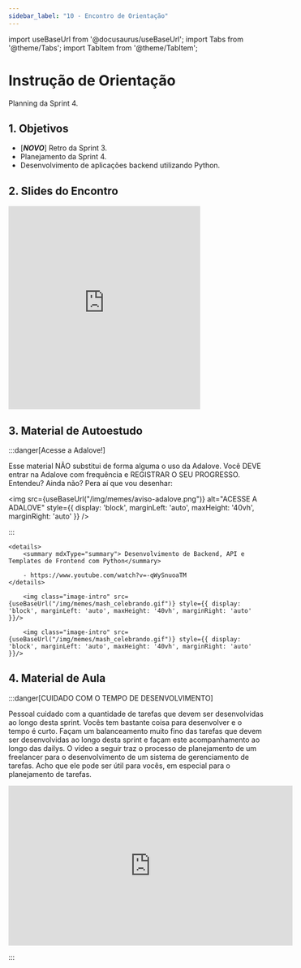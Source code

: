 ```yaml
---
sidebar_label: "10 - Encontro de Orientação"
---
```


import useBaseUrl from '@docusaurus/useBaseUrl';
import Tabs from '@theme/Tabs';
import TabItem from '@theme/TabItem';

# Instrução de Orientação	

Planning da Sprint 4.

## 1. Objetivos

- [***NOVO***] Retro da Sprint 3.
- Planejamento da Sprint 4.
- Desenvolvimento de aplicações backend utilizando Python.

## 2. Slides do Encontro

<iframe src="https://docs.google.com/presentation/d/e/2PACX-1vQK9E9eQ-sZ0WA3lZ2nY5YxGMBEBZ5S_X6YklYl8EwF0J3BfV3xMtT7AwADQhD9W5ZGvgMjCDb9llV5/embed?start=false&loop=false&delayms=3000" frameborder="0" width="75%" height="400" allowfullscreen="true" mozallowfullscreen="true" webkitallowfullscreen="true" style={{ display: 'block', marginLeft: 'auto', marginRight: 'auto' }}></iframe>


## 3. Material de Autoestudo

:::danger[Acesse a Adalove!]

Esse material NÃO substitui de forma alguma o uso da Adalove. Você DEVE entrar na Adalove com frequência e REGISTRAR O SEU PROGRESSO. Entendeu? Ainda não? Pera aí que vou desenhar:

<img src={useBaseUrl("/img/memes/aviso-adalove.png")} alt="ACESSE A ADALOVE" style={{ display: 'block', marginLeft: 'auto', maxHeight: '40vh', marginRight: 'auto' }} />

:::

<Tabs>
  <TabItem value="autoestudos-obrigatorios" label="📘 Autoestudos Obrigatórios" default>
     
    <details> 
        <summary mdxType="summary"> Desenvolvimento de Backend, API e Templates de Frontend com Python</summary>

        - https://www.youtube.com/watch?v=-qWySnuoaTM
    </details> 
    
  </TabItem>
  <TabItem value="autoestudos-opcionais" label="📔 Autoestudos Opcionais">
     
        <img class="image-intro" src={useBaseUrl("/img/memes/mash_celebrando.gif")} style={{ display: 'block', marginLeft: 'auto', maxHeight: '40vh', marginRight: 'auto' }}/>

  </TabItem>
  <TabItem value="autoestudos-adicionais" label="📓 Autoestudos Adicionais">
    
        <img class="image-intro" src={useBaseUrl("/img/memes/mash_celebrando.gif")} style={{ display: 'block', marginLeft: 'auto', maxHeight: '40vh', marginRight: 'auto' }}/>
    
  </TabItem>
</Tabs>


## 4. Material de Aula

:::danger[CUIDADO COM O TEMPO DE DESENVOLVIMENTO]

Pessoal cuidado com a quantidade de tarefas que devem ser desenvolvidas ao longo desta sprint.
Vocês tem bastante coisa para desenvolver e o tempo é curto.
Façam um balanceamento muito fino das tarefas que devem ser desenvolvidas ao longo desta sprint e façam este acompanhamento ao longo das dailys.
O vídeo a seguir traz o processo de planejamento de um freelancer para o desenvolvimento de um sistema de gerenciamento de tarefas. Acho que ele pode ser útil para vocês, em especial para o planejamento de tarefas.

<iframe width="560" height="315" src="https://www.youtube.com/embed/7ApK93G2kSI?si=RI337vc2kPmBkpFu" title="YouTube video player" frameborder="0" allow="accelerometer; autoplay; clipboard-write; encrypted-media; gyroscope; picture-in-picture; web-share" allowfullscreen></iframe>

:::